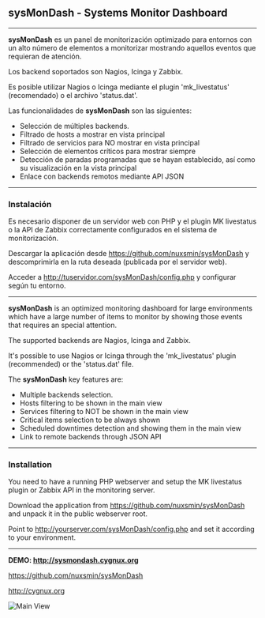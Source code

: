## sysMonDash - Systems Monitor Dashboard

---

**sysMonDash** es un panel de monitorización optimizado para entornos con un alto número de elementos a monitorizar mostrando aquellos eventos que requieran de atención.

Los backend soportados son Nagios, Icinga y Zabbix.

Es posible utilizar Nagios o Icinga mediante el plugin 'mk_livestatus' (recomendado) o el archivo 'status.dat'.

Las funcionalidades de **sysMonDash** son las siguientes:

* Selección de múltiples backends.
* Filtrado de hosts a mostrar en vista principal
* Filtrado de servicios para NO mostrar en vista principal
* Selección de elementos críticos para mostrar siempre
* Detección de paradas programadas que se hayan establecido, así como su visualización en la vista principal
* Enlace con backends remotos mediante API JSON

---

### Instalación

Es necesario disponer de un servidor web con PHP y el plugin MK livestatus o la API de Zabbix correctamente configurados en el sistema de monitorización.

Descargar la aplicación desde https://github.com/nuxsmin/sysMonDash y descomprimirla en la ruta deseada (publicada por el servidor web).

Acceder a http://tuservidor.com/sysMonDash/config.php y configurar según tu entorno.

---

**sysMonDash** is an optimized monitoring dashboard for large environments which have a large number of items to monitor by showing those events that requires an special attention.

The supported backends are Nagios, Icinga and Zabbix.

It's possible to use Nagios or Icinga through the 'mk_livestatus' plugin (recommended) or the 'status.dat' file.

The **sysMonDash** key features are:

* Multiple backends selection.
* Hosts filtering to be shown in the main view
* Services filtering to NOT be shown in the main view
* Critical items selection to be always shown
* Scheduled downtimes detection and showing them in the main view
* Link to remote backends through JSON API

---

### Installation

You need to have a running PHP webserver and setup the MK livestatus plugin or Zabbix API in the monitoring server.

Download the application from https://github.com/nuxsmin/sysMonDash and unpack it in the public webserver root.

Point to http://yourserver.com/sysMonDash/config.php and set it according to your environment. 

---

**DEMO: http://sysmondash.cygnux.org**

https://github.com/nuxsmin/sysMonDash

http://cygnux.org


![Main View](http://sysmondash.cygnux.org/assets/sysMonDash.png)



